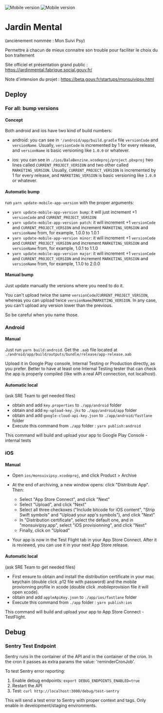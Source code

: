 ![Mobile version](https://img.shields.io/badge/app-1.31.0-blue)
![Mobile version](https://img.shields.io/badge/api-0.1.0-purple)

# Jardin Mental

(anciènement nommée : Mon Suivi Psy)

Permettre à chacun de mieux connaitre son trouble pour faciliter le choix du bon traitement

Site officiel et présentation grand public : https://jardinmental.fabrique.social.gouv.fr/

Note d'intension du projet : https://beta.gouv.fr/startups/monsuivipsy.html

## Deploy

### For all: bump versions

#### Concept

Both android and ios have two kind of build numbers:

- android: you can see in `'/android/app/build.gradle` file `versionCode` and `versionName`. Usually, `versionCode` is incremented by 1 for every release, and `versionName` is basic versioning like `1.0.0` or whatever.

- ios: you can see in `./ios/BalaBenzine.xcodeproj/project.pbxproj` two lines called `CURRENT_PROJECT_VERSION` and two other called `MARKETING_VERSION`. Usually, `CURRENT_PROJECT_VERSION` is incremented by 1 for every release, and `MARKETING_VERSION` is basic versioning like `1.0.0` or whatever.

#### Automatic bump

run `yarn update-mobile-app-version` with the proper arguments:

- `yarn update-mobile-app-version bump`: it will just increment +1 `versionCode` and `CURRENT_PROJECT_VERSION`
- `yarn update-mobile-app-version patch`: it will increment +1 `versionCode` and `CURRENT_PROJECT_VERSION` and increment `MARKETING_VERSION` and `versionName` from, for example, 1.0.0 to 1.0.1
- `yarn update-mobile-app-version minor`: it will increment +1 `versionCode` and `CURRENT_PROJECT_VERSION` and increment `MARKETING_VERSION` and `versionName` from, for example, 1.0.1 to 1.1.0
- `yarn update-mobile-app-version major`: it will increment +1 `versionCode` and `CURRENT_PROJECT_VERSION` and increment `MARKETING_VERSION` and `versionName` from, for example, 1.1.0 to 2.0.0

#### Manual bump

Just update manually the versions where you need to do it.

You can't upload twice the same `versionCode`/`CURRENT_PROJECT_VERSION`, whereas you can upload twice `versionName`/`MARKETING_VERSION`.
In any case, you can't upload any version lower than the previous.

So be careful when you name those.

### Android

#### Manual

Just run `yarn build:android`.
Get the `.aab` file located at `./android/app/build/outputs/bundle/release/app-release.aab`

Upload it in Google Play console, Internal Testing or Production directly, as you prefer. Better to have at least one Internal Testing tester that can check the app is properly compiled (like with a real API connection, not localhost).

#### Automatic local

(ask SRE Team to get needed files)

- obtain and add `key.properties` to `./app/android` folder
- obtain and add `my-upload-key.jks` to `./app/android/app` folder
- obtain and add `google-cloud-api-key.json` to `./app/android/fastlane` folder
- Execute this command from `./app` folder : `yarn publish:android`

This command will build and upload your app to Google Play Console - internal tests

### iOS

#### Manual

- Open `ios/monsuivipsy.xcodeproj`, and click Product > Archive

- At the end of archiving, a new window opens: click "Distribute App". Then:

  - Select "App Store Connect", and click "Next"
  - Select "Upload", and click "Next"
  - Select all three checkoxes ("Include bitcode for iOS content", "Strip Swift symbols" and "Upload your app's symbols"), and click "Next"
  - In "Distribution certificate", select the default one, and in "monsuivipsy.app", select "iOS provisionning", and click "Next"
  - Finally, click on "Upload"

- Your app is now in the Test Flight tab in your App Store Connect. After it is reviewed, you can use it in your next App Store release.

#### Automatic local

(ask SRE Team to get needed files)

- First ensure to obtain and install the distribution certificate in your mac keychain (double click .p12 file with password) and the mobile provionning profile in xcode (double click .mobileprovision file it will open xcode).
- obtain and add `appleApiKey.json` to `./app/ios/fastlane` folder
- Execute this command from `./app` folder : `yarn publish:ios`

This command will build and upload your app to App Store Connect - TestFlight.

## Debug

### Sentry Test Endpoint

Sentry runs in the container of the API and in the container of the cron.
In the cron it passes as extra params the value: 'reminderCronJob'.


To test Sentry error reporting:

1. Enable debug endpoints: `export DEBUG_ENDPOINTS_ENABLED=true`
2. Restart the API
3. Test: `curl http://localhost:3000/debug/test-sentry`

This will send a test error to Sentry with proper context and tags. Only enable in development/staging environments.

